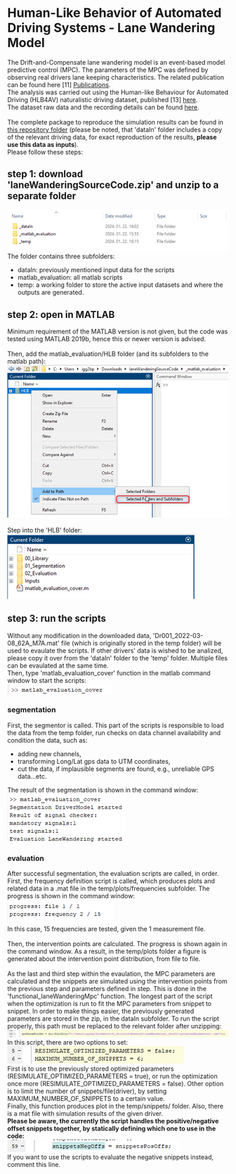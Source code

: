 # Human-Like Behavior of Automated Driving Systems - Lane Wandering Model
The Drift-and-Compensate lane wandering model is an event-based model predictive control (MPC). The parameters of the MPC was defined by observing real drivers lane keeping characteristics.
The related publication can be found here [11] [Publications](../../../README.md). \
The analysis was carried out using the Human-like Behaviour for Automated Driving (HLB4AV) naturalistic driving dataset, published [13] [here](../../../README.md). \
The dataset raw data and the recording details can be found [here](https://jkk-research.github.io/dataset/jkk_dataset_03/). \
\
The complete package to reproduce the simulation results can be found in [this repository folder](https://github.com/gfigneczi1/hlb/tree/main/Solutions/CruiseConcept/laneWanderingModel) (please be noted, that 'dataIn' folder includes a copy of the relevant driving data, for exact reproduction of the results, **please use this data as inputs**).\
Please follow these steps:
## step 1: download 'laneWanderingSourceCode.zip' and unzip to a separate folder
![Unzipped folder](figures/unzipped_folder.png "Unzipped folder")
The folder contains three subfolders:
- dataIn: previously mentioned input data for the scripts
- matlab_evaluation: all matlab scripts
- temp: a working folder to store the active input datasets and where the outputs are generated.
## step 2: open in MATLAB
Minimum requirement of the MATLAB version is not given, but the code was tested using MATLAB 2019b, hence this or newer version is advised. \
\
Then, add the matlab_evaluation/HLB folder (and its subfolders to the matlab path):\
![Add path](figures/addpath.png "Add path") \
\
Step into the 'HLB' folder:\
![Current folder](figures/currentfolder.png "Current folder")
## step 3: run the scripts
Without any modification in the downloaded data, 'Dr001_2022-03-08_62A_M7A.mat' file (which is originally stored in the temp folder) will be used to evaulate the scripts. If other drivers' data is wished to be analized, please copy it over from the 'dataIn' folder to the 'temp' folder. Multiple files can be evaulated at the same time.\
Then, type 'matlab_evaluation_cover' function in the matlab command window to start the scripts:\
![matlab_eval_cover](figures/matlab_evaluation_cover.png "matlab_eval_cover")

### segmentation
First, the segmentor is called. This part of the scripts is responsible to load the data from the temp folder, run checks on data channel availability and condition the data, such as:
- adding new channels,
- transforming Long/Lat gps data to UTM coordinates,
- cut the data, if implausible segments are found, e.g., unreliable GPS data...etc.
  
The result of the segmentation is shown in the command window:\
![segment_result](figures/segment_result.png "segment_result")
### evaluation
After successful segmentation, the evaluation scripts are called, in order. \
First, the frequency definition script is called, which produces plots and related data in a .mat file in the temp/plots/frequencies subfolder. The progress is shown in the command window:\
![frequency_definition](figures/frequency_definition.png "frequency_definition")\
In this case, 15 frequencies are tested, given the 1 measurement file.\
\
Then, the intervention points are calculated. The progress is shown again in the command window. As a result, in the temp/plots folder a figure is generated about the intervention point distribution, from file to file.\
\
As the last and third step within the evaulation, the MPC parameters are calculated and the snippets are simulated using the intervention points from the previous step and parameters defined in step. This is done in the 'functional_laneWanderingMpc' function. The longest part of the script when the optimization is run to fit the MPC parameters from snippet to snippet. In order to make things easier, the previously generated parameters are stored in the zip, in the dataIn subfolder. To run the script properly, this path must be replaced to the relevant folder after unzipping:\
![optparam](figures/optparam.png "optparam")\
In this script, there are two options to set:\
![params](figures/params.png "params")\
First is to use the previously stored optimized parameters (RESIMULATE_OPTIMIZED_PARAMETERS = true), or run the optimization once more (RESIMULATE_OPTIMIZED_PARAMETERS = false). Other option is to limit the number of snippets/file(driver), by setting MAXIMUM_NUMBER_OF_SNIPPETS to a certain value.
\
Finally, this function produces plot in the temp/snippets/ folder. Also, there is a mat file with simulation results of the given driver.
\
**Please be aware, the currently the script handles the positive/negative offset snippets together, by statically defining which one to use in the code:**\
![negtopos](figures/negtopos.png "negtopos")\
If you want to use the scripts to evaluate the negative snippets instead, comment this line.